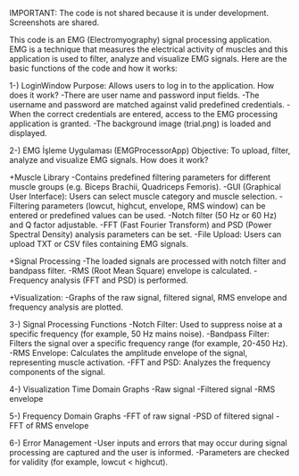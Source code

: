 IMPORTANT: The code is not shared because it is under development. Screenshots are shared.


This code is an EMG (Electromyography) signal processing application. EMG is a technique that measures the electrical activity of muscles and this application is used to filter, analyze and visualize EMG signals. Here are the basic functions of the code and how it works:


1-) LoginWindow 
Purpose: Allows users to log in to the application. 
How does it work? 
-There are user name and password input fields. 
-The username and password are matched against valid predefined credentials. 
-When the correct credentials are entered, access to the EMG processing application is granted. 
-The background image (trial.png) is loaded and displayed.

2-) EMG İşleme Uygulaması (EMGProcessorApp)
Objective: To upload, filter, analyze and visualize EMG signals.
How does it work?

+Muscle Library 
-Contains predefined filtering parameters for different muscle groups (e.g. Biceps Brachii, Quadriceps Femoris). 
-GUI (Graphical User Interface): Users can select muscle category and muscle selection.
-Filtering parameters (lowcut, highcut, envelope, RMS window) can be entered or predefined values can be used.
-Notch filter (50 Hz or 60 Hz) and Q factor adjustable. -FFT (Fast Fourier Transform) and PSD (Power Spectral Density) analysis parameters can be set.
-File Upload: Users can upload TXT or CSV files containing EMG signals.

+Signal Processing
-The loaded signals are processed with notch filter and bandpass filter. 
-RMS (Root Mean Square) envelope is calculated. 
-Frequency analysis (FFT and PSD) is performed.

+Visualization: 
-Graphs of the raw signal, filtered signal, RMS envelope and frequency analysis are plotted.

3-) Signal Processing Functions
-Notch Filter: Used to suppress noise at a specific frequency (for example, 50 Hz mains noise).
-Bandpass Filter: Filters the signal over a specific frequency range (for example, 20-450 Hz).
-RMS Envelope: Calculates the amplitude envelope of the signal, representing muscle activation.
-FFT and PSD: Analyzes the frequency components of the signal.

4-) Visualization Time Domain Graphs
-Raw signal
-Filtered signal
-RMS envelope

5-) Frequency Domain Graphs 
-FFT of raw signal 
-PSD of filtered signal 
-FFT of RMS envelope

6-) Error Management 
-User inputs and errors that may occur during signal processing are captured and the user is informed. 
-Parameters are checked for validity (for example, lowcut < highcut).



